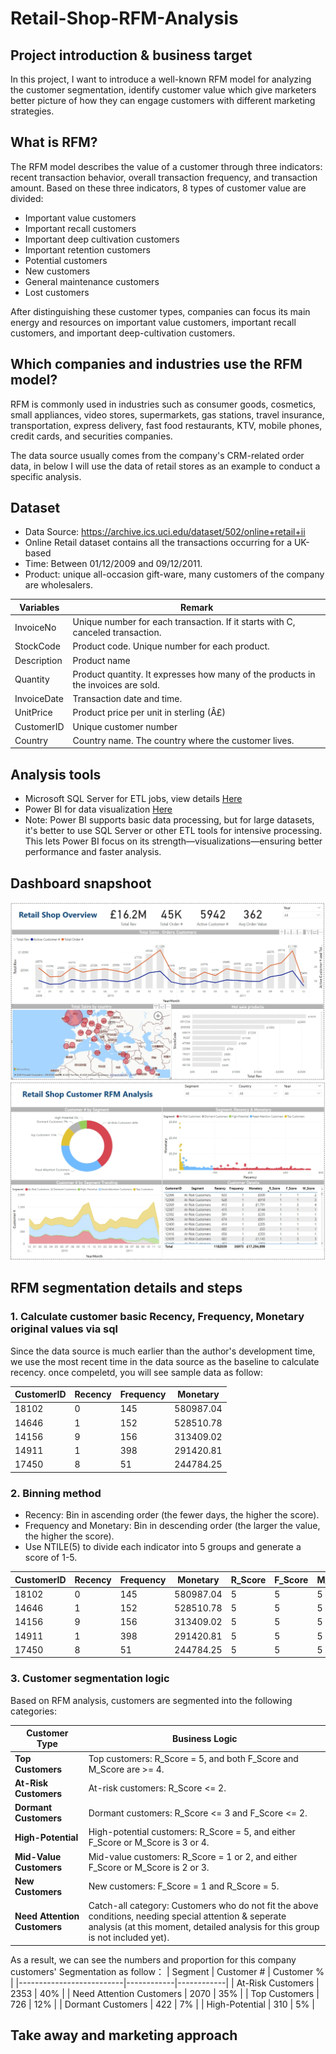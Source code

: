 # Retail-Shop-RFM-Analysis

## Project introduction & business target
In this project, I want to introduce a well-known RFM model for analyzing the customer segmentation, identify customer value which give marketers better picture of how they can engage customers with different marketing strategies.

## What is RFM?
The RFM model describes the value of a customer through three indicators: recent transaction behavior, overall transaction frequency, and transaction amount. Based on these three indicators, 8 types of customer value are divided:

 - Important value customers
 - Important recall customers
 - Important deep cultivation customers
 - Important retention customers
 - Potential customers
 - New customers
 - General maintenance customers
 - Lost customers

After distinguishing these customer types, companies can focus its main energy and resources on important value customers, important recall customers, and important deep-cultivation customers.

## Which companies and industries use the RFM model?

RFM is commonly used in industries such as consumer goods, cosmetics, small appliances, video stores, supermarkets, gas stations, travel insurance, transportation, express delivery, fast food restaurants, KTV, mobile phones, credit cards, and securities companies.

The data source usually comes from the company's CRM-related order data, in below I will use the data of retail stores as an example to conduct a specific analysis. 

## Dataset
 - Data Source: https://archive.ics.uci.edu/dataset/502/online+retail+ii
 - Online Retail dataset contains all the transactions occurring for a UK-based
 - Time: Between 01/12/2009 and 09/12/2011. 
 - Product: unique all-occasion gift-ware, many customers of the company are wholesalers.

|  Variables  | Remark | 
|-------------|---------------------------------------------------------------------------------|
| InvoiceNo   | Unique number for each transaction. If it starts with C, canceled transaction.|
| StockCode   | Product code. Unique number for each product.| 
| Description | Product name| 
| Quantity    | Product quantity. It expresses how many of the products in the invoices are sold.| 
| InvoiceDate | Transaction date and time.|
| UnitPrice   | Product price per unit in sterling (Â£)| 
| CustomerID  | Unique customer number| 
| Country     | Country name. The country where the customer lives.| 


## Analysis tools
 - Microsoft SQL Server for ETL jobs, view details [Here](https://github.com/Alexleehj/Retail-Shop-RFM-Analysis/blob/main/Online%20retail%20shop%20RFM%20Analysis.sql)
 - Power BI for data visualization [Here](https://github.com/Alexleehj/Retail-Shop-RFM-Analysis/blob/main/Retail%20RFM%20Analysis.pbix)
 - Note: Power BI supports basic data processing, but for large datasets, it's better to use SQL Server or other ETL tools for intensive processing. This lets Power BI focus on its strength—visualizations—ensuring better performance and faster analysis.



## Dashboard snapshoot
![Business Overview](https://github.com/Alexleehj/Retail-Shop-RFM-Analysis/raw/main/Retail%20shop%20business%20overview.png)
![RFM Segment](https://github.com/Alexleehj/Retail-Shop-RFM-Analysis/blob/main/RFM%20segments.png)


## RFM segmentation details and steps
### 1. Calculate customer basic Recency, Frequency, Monetary original values via sql
Since the data source is much earlier than the author's development time, we use the most recent time in the data source as the baseline to calculate recency. once compeletd, you will see sample data as follow:
    
| CustomerID | Recency | Frequency | Monetary      |
|------------|---------|-----------|---------------|
| 18102      | 0       | 145       | 580987.04     |
| 14646      | 1       | 152       | 528510.78     |
| 14156      | 9       | 156       | 313409.02     |
| 14911      | 1       | 398       | 291420.81     |
| 17450      | 8       | 51        | 244784.25     |

### 2. Binning method
 - Recency: Bin in ascending order (the fewer days, the higher the score).
 - Frequency and Monetary: Bin in descending order (the larger the value, the higher the score).
 - Use NTILE(5) to divide each indicator into 5 groups and generate a score of 1-5.

| CustomerID | Recency | Frequency | Monetary      | R_Score | F_Score | M_Score |
|------------|---------|-----------|---------------|---------|---------|---------|
| 18102      | 0       | 145       | 580987.04     | 5       | 5       | 5       |
| 14646      | 1       | 152       | 528510.78     | 5       | 5       | 5       |
| 14156      | 9       | 156       | 313409.02     | 5       | 5       | 5       |
| 14911      | 1       | 398       | 291420.81     | 5       | 5       | 5       |
| 17450      | 8       | 51        | 244784.25     | 5       | 5       | 5       |


### 3. Customer segmentation logic

Based on RFM analysis, customers are segmented into the following categories:

| Customer Type            | Business Logic                                                   |
|--------------------------|-------------------------------------------------------------------|
| **Top Customers**        | Top customers: R_Score = 5, and both F_Score and M_Score are >= 4. |
| **At-Risk Customers**    | At-risk customers: R_Score <= 2.                                  |
| **Dormant Customers**    | Dormant customers: R_Score <= 3 and F_Score <= 2.                 |
| **High-Potential**       | High-potential customers: R_Score = 5, and either F_Score or M_Score is 3 or 4. |
| **Mid-Value Customers**  | Mid-value customers: R_Score = 1 or 2, and either F_Score or M_Score is 2 or 3. |
| **New Customers**        | New customers: F_Score = 1 and R_Score = 5.                      |
| **Need Attention Customers** | Catch-all category: Customers who do not fit the above conditions, needing special attention & seperate analysis (at this moment, detailed analysis for this group is not included yet). |

As a result, we can see the numbers and proportion for this company customers' Segmentation as follow：
| Segment                  | Customer # | Customer % |
|--------------------------|------------|------------|
| At-Risk Customers        | 2353       | 40%        |
| Need Attention Customers | 2070       | 35%        |
| Top Customers            | 726        | 12%        |
| Dormant Customers        | 422        | 7%         |
| High-Potential           | 310        | 5%         |


## Take away and marketing approach






